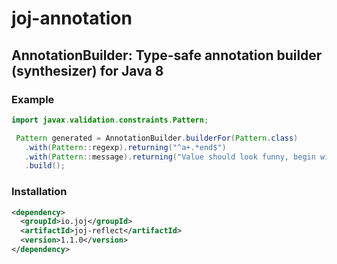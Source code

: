 # joj-annotation

## AnnotationBuilder: Type-safe annotation builder (synthesizer) for Java 8

### Example

```java
import javax.validation.constraints.Pattern;

 Pattern generated = AnnotationBuilder.builderFor(Pattern.class)
   .with(Pattern::regexp).returning("^a+.*end$")
   .with(Pattern::message).returning("Value should look funny, begin with 'a' and end with 'end'.")
   .build();
```

### Installation

```xml
<dependency>
  <groupId>io.joj</groupId>
  <artifactId>joj-reflect</artifactId>
  <version>1.1.0</version>
</dependency>
```

